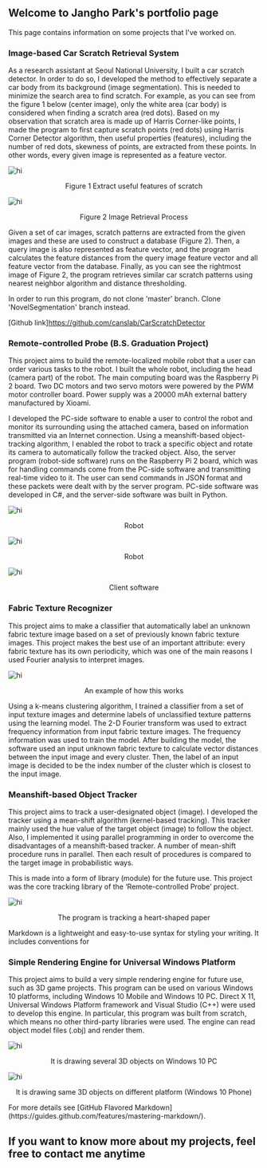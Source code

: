 ## Welcome to Jangho Park's portfolio page
This page contains information on some projects that I've worked on. 

### Image-based Car Scratch Retrieval System

As a research assistant at Seoul National University, I built a car scratch detector. In order to do so, I developed the method to effectively separate a car body from its background (image segmentation). This is needed to minimize the search area to find scratch. For example, as you can see from the figure 1 below (center image), only the white area (car body) is considered when finding a scratch area (red dots). Based on my observation that scratch area is made up of Harris Corner-like points, I made the program to first capture scratch points (red dots) using Harris Corner Detector algorithm, then useful properties (features), including the number of red dots, skewness of points, are extracted from these points. In other words, every given image is represented as a feature vector. 

<img src="images/image_retrieval_image1.png" alt="hi" class="inline"/>
<p style="text-align:center;"> Figure 1 Extract useful features of scratch </p>

<img src="images/image_retrieval_image2.png" alt="hi" class="inline"/>
<p style="text-align:center;">Figure 2 Image Retrieval Process</p>

Given a set of car images, scratch patterns are extracted from the given images and these are used to construct a database (Figure 2). Then, a query image is also represented as feature vector, and the program calculates the feature distances from the query image feature vector and all feature vector from the database. Finally, as you can see the rightmost image of Figure 2, the program retrieves similar car scratch patterns using nearest neighbor algorithm and distance thresholding.

In order to run this program, do not clone 'master' branch. Clone 'NovelSegmentation' branch instead.

[Github link]<https://github.com/canslab/CarScratchDetector>

### Remote-controlled Probe (B.S. Graduation Project)

This project aims to build the remote-localized mobile robot that a user can order various tasks to the robot. I built the whole robot, including the head (camera part) of the robot. The main computing board was the Raspberry Pi 2 board. Two DC motors and two servo motors were powered by the PWM motor controller board. Power supply was a 20000 mAh external battery manufactured by Xioami.

I developed the PC-side software to enable a user to control the robot and monitor its surrounding using the attached camera, based on information transmitted via an Internet connection. Using a meanshift-based object-tracking algorithm, I enabled the robot to track a specific object and rotate its camera to automatically follow the tracked object. Also, the server program (robot-side software) runs on the Raspberry Pi 2 board, which was for handling commands come from the PC-side software and transmitting real-time video to it. The user can send commands in JSON format and these packets were dealt with by the server program. PC-side software was developed in C#, and the server-side software was built in Python.

<img src="images/robot1.jpg" alt="hi" class="inline"/>
<p style="text-align:center;"> Robot </p>
<img src="images/robot2.jpg" alt="hi" class="inline"/>
<p style="text-align:center;"> Robot </p>
<img src="images/robot3.png" alt="hi" class="inline"/>
<p style="text-align:center;"> Client software</p>

### Fabric Texture Recognizer

This project aims to make a classifier that automatically label an unknown fabric texture image based on a set of previously known fabric texture images. This project makes the best use of an important attribute: every fabric texture has its own periodicity, which was one of the main reasons I used Fourier analysis to interpret images. 

<img src="images/fabric1.png" alt="hi" class="inline"/>
<p style="text-align:center;"> An example of how this works </p>

Using a k-means clustering algorithm, I trained a classifier from a set of input texture images and determine labels of unclassified texture patterns using the learning model. The 2-D Fourier transform was used to extract frequency information from input fabric texture images. The frequency information was used to train the model. After building the model, the software used an input unknown fabric texture to calculate vector distances between the input image and every cluster. Then, the label of an input image is decided to be the index number of the cluster which is closest to the input image.

### Meanshift-based Object Tracker
This project aims to track a user-designated object (image). I developed the tracker using a mean-shift algorithm (kernel-based tracking). This tracker mainly used the hue value of the target object (image) to follow the object. Also, I implemented it using parallel programming in order to overcome the disadvantages of a meanshift-based tracker. A number of mean-shift procedure runs in parallel. Then each result of procedures is compared to the target image in probabilistic ways. 

This is made into a form of library (module) for the future use. This project was the core tracking library of the ‘Remote-controlled Probe’ project.

<img src="images/mean1.png" alt="hi" class="inline"/>
<p style="text-align:center;"> The program is tracking a heart-shaped paper </p>

Markdown is a lightweight and easy-to-use syntax for styling your writing. It includes conventions for

### Simple Rendering Engine for Universal Windows Platform

This project aims to build a very simple rendering engine for future use, such as 3D game projects. This program can be used on various Windows 10 platforms, including Windows 10 Mobile and Windows 10 PC. Direct X 11, Universal Windows Platform framework and Visual Studio (C++) were used to develop this engine. In particular, this program was built from scratch, which means no other third-party libraries were used. The engine can read object model files (.obj) and render them.

<img src="images/uwp1.png" alt="hi" class="inline"/>
<p style="text-align:center;"> It is drawing several 3D objects on Windows 10 PC </p>

<img src="images/uwp2.png" alt="hi" class="inline"/>
<p style="text-align:center;"> It is drawing same 3D objects on different platform (Windows 10 Phone) </p>
For more details see [GitHub Flavored Markdown](https://guides.github.com/features/mastering-markdown/).

## If you want to know more about my projects, feel free to contact me anytime
